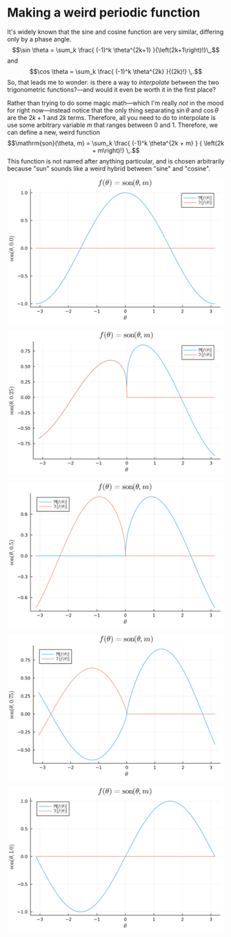 # Making a weird periodic function

It's widely known that the sine and cosine function are very similar, differing
only by a phase angle.
$$\sin \theta = \sum_k \frac{ (-1)^k \theta^{2k+1} }{\left(2k+1\right)!}\,,$$
and
$$\cos \theta = \sum_k \frac{ (-1)^k \theta^{2k} }{(2k)!} \,.$$
So, that leads me to wonder: is there a way to *interpolate* between the two
trigonometric functions?—and would it even be worth it in the first place?

Rather than trying to do some magic math—which I'm really *not* in the mood for
right now—instead notice that the only thing separating $\sin \theta$ and
$\cos \theta$ are the $2k + 1$ and $2k$ terms. Therefore, all you need to do to
interpolate is use some arbitrary variable $m$ that ranges between $0$ and $1$.
Therefore, we can define a new, weird function
$$\mathrm{son}(\theta, m) = \sum_k \frac{ (-1)^k \theta^{2k + m} }
{ \left(2k + m\right)!} \,.$$
This function is not named after anything particular, and is chosen arbitrarily 
because "sun" sounds like a weird hybrid between "sine" and "cosine".

![m = 0.0](img/m=0.svg)

![m = 0.25](img/m=0.25.svg)

![m = 0.5](img/m=0.5.svg)

![m = 0.75](img/m=0.75.svg)

![m = 1.0](img/m=1.0.svg)
